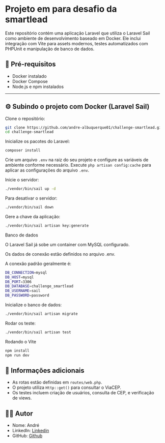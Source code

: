 # Projeto em para desafio da smartlead

Este repositório contém uma aplicação Laravel que utiliza o Laravel Sail como ambiente de desenvolvimento baseado em Docker. Ele inclui integração com Vite para assets modernos, testes automatizados com PHPUnit e manipulação de banco de dados.

## 🚀 Pré-requisitos

- Docker instalado
- Docker Compose
- Node.js e npm instalados

---

## ⚙️ Subindo o projeto com Docker (Laravel Sail)

Clone o repositório:

```bash
git clone https://github.com/andre-albuquerque01/challenge-smartlead.git
cd challenge-smartlead
```

Inicialize os pacotes do Laravel:

```php
composer install
```

Crie um arquivo `.env` na raiz do seu projeto e configure as variáveis de ambiente conforme necessário.
Execute `php artisan config:cache` para aplicar as configurações do arquivo `.env`.

Inicie o servidor:

```bash
./vendor/bin/sail up -d
```

Para desativar o servidor:

```bash
./vendor/bin/sail down
```

Gere a chave da aplicação:

```bash
./vendor/bin/sail artisan key:generate
```

Banco de dados

O Laravel Sail já sobe um container com MySQL configurado.

Os dados de conexão estão definidos no arquivo .env.

A conexão padrão geralmente é:

```bash
DB_CONNECTION=mysql
DB_HOST=mysql
DB_PORT=3306
DB_DATABASE=challenge_smartlead
DB_USERNAME=sail
DB_PASSWORD=password
```

Inicialize o banco de dados:

```bash
./vendor/bin/sail artisan migrate
```

Rodar os teste:

```bash
./vendor/bin/sail artisan test
```

Rodando o Vite

```bash
npm install
npm run dev
```

<section>
  <h2>📝 Informações adicionais</h2>
  <ul>
    <li>As rotas estão definidas em <code>routes/web.php</code>.</li>
    <li>O projeto utiliza <code>Http::get()</code> para consultar o ViaCEP.</li>
    <li>Os testes incluem criação de usuários, consulta de CEP, e verificação de views.</li>
  </ul>
</section>

<section>
  <h2>🧑‍💻 Autor</h2>
  <ul>
    <li>Nome: André</li>
    <li>LinkedIn: <a href="https://www.linkedin.com/in/andre-albuquerque-ae001" target="_blank" rel="noopener">Linkedin</a></li>
    <li>GitHub: <a href="https://github.com/andre-albuquerque01" target="_blank" rel="noopener">Github</a></li>
  </ul>
</section>
